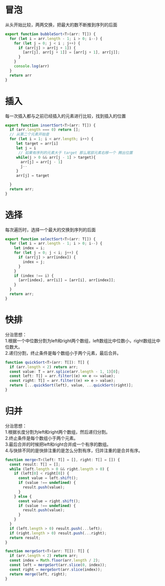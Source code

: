 <!--
 * @Date: 2022-03-29 20:11:50
 * @LastEditors: 赵聪
 * @LastEditTime: 2022-03-31 00:15:08
 * @FilePath: /leetCode/排序/README.md
-->
# 冒泡
从头开始比较，两两交换，把最大的数不断推到序列的后面
```typescript
export function bubbleSort<T>(arr: T[]) {
  for (let i = arr.length - 1; i > 0; i--) {
    for (let j = 0; j < i ; j++) {
      if (arr[j] > arr[j + 1]) {
        [arr[j], arr[j + 1]] = [arr[j + 1], arr[j]];
      }
    }
    console.log(arr)
  }
  return arr
}
```
# 插入
每一次插入都与之前已经插入的元素进行比较，找到插入的位置
```typescript
export function insertSort<T>(arr: T[]) {
  if (arr.length === 0) return [];
  // 从第二个元素开始查
  for (let i = 1; i < arr.length; i++) {
     let target = arr[i]
     let j = i
      // 如果有序列的元素大于 target 那么尾部元素右移一个 腾出位置
     while(j > 0 && arr[j - 1] > target){
       arr[j] = arr[j - 1]
       j--
     }
     arr[j] = target

  }
  return arr;
}

```
# 选择
每次遍历时，选择一个最大的交换到序列的后面
```typescript
export function selectSort<T>(arr: T[]) {
  for (let i = arr.length - 1; i > 0; i--) {
    let index = i;
    for (let j = 0; j < i; j++) {
      if (arr[j] > arr[index]) {
        index = j;
      }
    }
    if (index !== i) {
      [arr[index], arr[i]] = [arr[i], arr[index]];
    }
  }
  return arr;
}

```
# 快排

分治思想：  
1.根据一个中位数分割为left和right两个数组，left数组比中位数小，right数组比中位数大。  
2.递归分割，终止条件是每个数组小于两个元素，最后合并。

```typescript
function quickSort<T>(arr: T[]): T[] {
  if (arr.length < 2) return arr;
  const value: T = arr.splice(arr.length - 1, 1)[0];
  const left: T[] = arr.filter((e) => e <= value);
  const right: T[] = arr.filter((e) => e > value);
  return [...quickSort(left), value, ...quickSort(right)];
}
```

# 归并
分治思想：  
1.根据长度分割为left和right两个数组，然后递归分割。  
2.终止条件是每个数组小于两个元素。  
3.最后合并的时候把left和right合并成一个有序的数组。  
4.与快排不同的是快排注重的是怎么分割有序，归并注重的是合并有序。
```typescript
function merge<T>(left: T[] = [], right: T[] = []) {
  const result: T[] = [];
  while (left.length > 0 && right.length > 0) {
    if (left[0] < right[0]) {
      const value = left.shift();
      if (value !== undefined) {
        result.push(value);
      }
    } else {
      const value = right.shift();
      if (value !== undefined) {
        result.push(value);
      }
    }
  }
  if (left.length > 0) result.push(...left);
  if (right.length > 0) result.push(...right);
  return result;
}

function mergeSort<T>(arr: T[]): T[] {
  if (arr.length < 2) return arr;
  const index = Math.floor(arr.length / 2);
  const left = mergeSort(arr.slice(0, index));
  const right = mergeSort(arr.slice(index));
  return merge(left, right);
}
```
